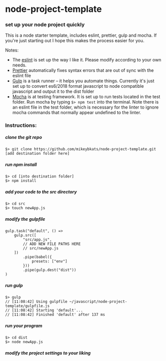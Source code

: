 # node-project-template
### set up your node project quickly

This is a node starter template, includes eslint, prettier, gulp and mocha. If you're just starting out I hope this makes the process easier for you.

Notes:
- The [eslint](https://github.com/eslint/eslint) is set up the way I like it. Please modify according to your own needs. 
- [Prettier](https://github.com/prettier/prettier) automatically fixes syntax errors that are out of sync with the eslint file
- [Gulp](https://github.com/gulpjs/gulp) is a task runner – it helps you automate things. Currently it's just set up to convert es6/2018 format javascript to node compatible javascript and output it to the dist folder
- [Mocha](https://github.com/mochajs/mocha) is at testing framework. It is set up to run tests located in the test folder. Run mocha by typing `$> npm test` into the terminal. Note there is an eslint file in the test folder, which is necessary for the linter to ignore mocha commands that normally appear undefined to the linter.

### Instructions:

##### clone the git repo
```
$> git clone https://github.com/mikeybkats/node-project-template.git [add destination folder here]
```

##### run npm install
```
$> cd [into destination folder]
$> npm install
```

##### add your code to the src directory
```
$> cd src
$> touch newApp.js
```

##### modify the gulpfile
```
gulp.task("default", () =>
    gulp.src([
        "src/app.js",
        // ADD NEW FILE PATHS HERE
        // src/newApp.js
    ])
        .pipe(babel({
            presets: ["env"]
        }))
        .pipe(gulp.dest("dist"))
)
```

##### run gulp
```
$> gulp
// [11:08:42] Using gulpfile ~/javascript/node-project-template/gulpfile.js
// [11:08:42] Starting 'default'...
// [11:08:42] Finished 'default' after 137 ms
```

##### run your program
```
$> cd dist
$> node newApp.js 
```

##### modify the project settings to your liking
